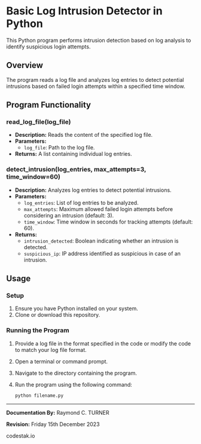 # Basic Log Intrusion Detector in Python

This Python program performs intrusion detection based on log analysis to identify suspicious login attempts.

## Overview

The program reads a log file and analyzes log entries to detect potential intrusions based on failed login attempts within a specified time window.

## Program Functionality

### read_log_file(log_file)

- **Description:** Reads the content of the specified log file.
- **Parameters:**
  - `log_file`: Path to the log file.
- **Returns:** A list containing individual log entries.

### detect_intrusion(log_entries, max_attempts=3, time_window=60)

- **Description:** Analyzes log entries to detect potential intrusions.
- **Parameters:**
  - `log_entries`: List of log entries to be analyzed.
  - `max_attempts`: Maximum allowed failed login attempts before considering an intrusion (default: 3).
  - `time_window`: Time window in seconds for tracking attempts (default: 60).
- **Returns:** 
  - `intrusion_detected`: Boolean indicating whether an intrusion is detected.
  - `suspicious_ip`: IP address identified as suspicious in case of an intrusion.

## Usage

### Setup

1. Ensure you have Python installed on your system.
2. Clone or download this repository.

### Running the Program

1. Provide a log file in the format specified in the code or modify the code to match your log file format.
2. Open a terminal or command prompt.
3. Navigate to the directory containing the program.
4. Run the program using the following command:

   ```bash
   python filename.py
    ```
---

**Documentation By:** Raymond C. TURNER

**Revision:** Friday 15th December 2023

codestak.io